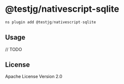 # @testjg/nativescript-sqlite

```javascript
ns plugin add @testjg/nativescript-sqlite
```

## Usage

// TODO

## License

Apache License Version 2.0
